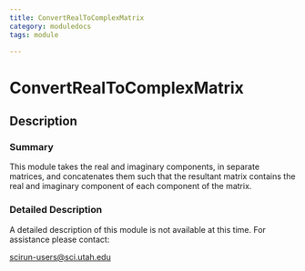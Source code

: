 ```yaml
---
title: ConvertRealToComplexMatrix
category: moduledocs
tags: module

---
```


# ConvertRealToComplexMatrix

## Description

### Summary

This module takes the real and imaginary components, in separate matrices, and concatenates them such that the resultant matrix contains the real and imaginary component of each component of the matrix. 

### Detailed Description

A detailed description of this module is not available at this time. For assistance please contact:

scirun-users@sci.utah.edu 